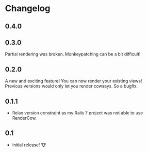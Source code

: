 # Changelog


## 0.4.0


## 0.3.0
Partial rendering was broken. Monkeypatching can be a bit difficult!

## 0.2.0

A new and exciting feature! 
You can now render your existing views! 
Previous versions would only let you render cowsays. 
So a bugfix. 
## 0.1.1

* Relax version constraint as my Rails 7 project was not able to use RenderCow.
## 0.1

* Initial release! :cow: